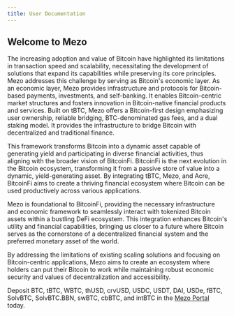 ```yaml
---
title: User Documentation
---
```


## Welcome to Mezo

The increasing adoption and value of Bitcoin have highlighted its limitations in transaction speed and scalability, necessitating the development of solutions that expand its capabilities while preserving its core principles. Mezo addresses this challenge by serving as Bitcoin's economic layer. As an economic layer, Mezo provides infrastructure and protocols for Bitcoin-based payments, investments, and self-banking. It enables Bitcoin-centric market structures and fosters innovation in Bitcoin-native financial products and services. Built on tBTC, Mezo offers a Bitcoin-first design emphasizing user ownership, reliable bridging, BTC-denominated gas fees, and a dual staking model. It provides the infrastructure to bridge Bitcoin with decentralized and traditional finance.

This framework transforms Bitcoin into a dynamic asset capable of generating yield and participating in diverse financial activities, thus aligning with the broader vision of BitcoinFi. BitcoinFi is the next evolution in the Bitcoin ecosystem, transforming it from a passive store of value into a dynamic, yield-generating asset. By integrating tBTC, Mezo, and Acre, BitcoinFi aims to create a thriving financial ecosystem where Bitcoin can be used productively across various applications.

Mezo is foundational to BitcoinFi, providing the necessary infrastructure and economic framework to seamlessly interact with tokenized Bitcoin assets within a bustling DeFi ecosystem. This integration enhances Bitcoin's utility and financial capabilities, bringing us closer to a future where Bitcoin serves as the cornerstone of a decentralized financial system and the preferred monetary asset of the world.

By addressing the limitations of existing scaling solutions and focusing on Bitcoin-centric applications, Mezo aims to create an ecosystem where holders can put their Bitcoin to work while maintaining robust economic security and values of decentralization and accessibility.

Deposit BTC, tBTC, WBTC, thUSD, crvUSD, USDC, USDT, DAI, USDe, fBTC, SolvBTC, SolvBTC.BBN, swBTC, cbBTC, and intBTC in the [Mezo Portal](https://mezo.org/hodl) today.
